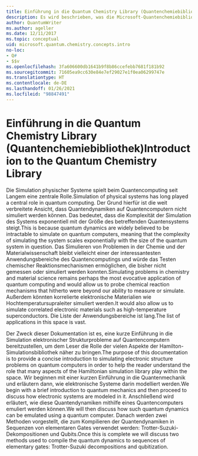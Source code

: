 ```yaml
---
title: Einführung in die Quantum Chemistry Library (Quantenchemiebibliothek)
description: Es wird beschrieben, was die Microsoft-Quantenchemiebibliothek ist und wie sie genutzt wird, um auf Quantencomputern elektronische Strukturprobleme zu simulieren.
author: QuantumWriter
ms.author: ageller
ms.date: 12/11/2017
ms.topic: conceptual
uid: microsoft.quantum.chemistry.concepts.intro
no-loc:
- Q#
- $$v
ms.openlocfilehash: 3fa606600db1641b9f8b86ccefebb7681f181b92
ms.sourcegitcommit: 71605ea9cc630e84e7ef29027e1f0ea06299747e
ms.translationtype: HT
ms.contentlocale: de-DE
ms.lasthandoff: 01/26/2021
ms.locfileid: "98847491"
---
```

# <a name="introduction-to-the-quantum-chemistry-library"></a><span data-ttu-id="8bf0d-103">Einführung in die Quantum Chemistry Library (Quantenchemiebibliothek)</span><span class="sxs-lookup"><span data-stu-id="8bf0d-103">Introduction to the Quantum Chemistry Library</span></span>

<span data-ttu-id="8bf0d-104">Die Simulation physischer Systeme spielt beim Quantencomputing seit Langem eine zentrale Rolle.</span><span class="sxs-lookup"><span data-stu-id="8bf0d-104">Simulation of physical systems has long played a central role in quantum computing.</span></span>  <span data-ttu-id="8bf0d-105">Der Grund hierfür ist die weit verbreitete Ansicht, dass Quantendynamiken auf Quantencomputern nicht simuliert werden können. Das bedeutet, dass die Komplexität der Simulation des Systems exponentiell mit der Größe des betreffenden Quantensystems steigt.</span><span class="sxs-lookup"><span data-stu-id="8bf0d-105">This is because quantum dynamics are widely believed to be intractable to simulate on quantum computers, meaning that the complexity of simulating the system scales exponentially with the size of the quantum system in question.</span></span>  <span data-ttu-id="8bf0d-106">Das Simulieren von Problemen in der Chemie und der Materialwissenschaft bleibt vielleicht einer der interessantesten Anwendungsbereiche des Quantencomputings und würde das Testen chemischer Reaktionsmechanismen ermöglichen, die bisher nicht gemessen oder simuliert werden konnten.</span><span class="sxs-lookup"><span data-stu-id="8bf0d-106">Simulating problems in chemistry and material science remains perhaps the most evocative application of quantum computing and would allow us to probe chemical reaction mechanisms that hitherto were beyond our ability to measure or simulate.</span></span>  <span data-ttu-id="8bf0d-107">Außerdem könnten korrelierte elektronische Materialien wie Hochtemperatursupraleiter simuliert werden.</span><span class="sxs-lookup"><span data-stu-id="8bf0d-107">It would also allow us to simulate correlated electronic materials such as high-temperature superconductors.</span></span> <span data-ttu-id="8bf0d-108">Die Liste der Anwendungsbereiche ist lang.</span><span class="sxs-lookup"><span data-stu-id="8bf0d-108">The list of applications in this space is vast.</span></span>

<span data-ttu-id="8bf0d-109">Der Zweck dieser Dokumentation ist es, eine kurze Einführung in die Simulation elektronischer Strukturprobleme auf Quantencomputern bereitzustellen, um dem Leser die Rolle der vielen Aspekte der Hamilton-Simulationsbibliothek näher zu bringen.</span><span class="sxs-lookup"><span data-stu-id="8bf0d-109">The purpose of this documentation is to provide a concise introduction to simulating electronic structure problems on quantum computers in order to help the reader understand the role that many aspects of the Hamiltonian simulation library play within the space.</span></span>  <span data-ttu-id="8bf0d-110">Wir beginnen mit einer kurzen Einführung in die Quantenmechanik und erläutern dann, wie elektronische Systeme darin modelliert werden.</span><span class="sxs-lookup"><span data-stu-id="8bf0d-110">We begin with a brief introduction to quantum mechanics and then proceed to discuss how electronic systems are modeled in it.</span></span>  <span data-ttu-id="8bf0d-111">Anschließend wird erläutert, wie diese Quantendynamiken mithilfe eines Quantencomputers emuliert werden können.</span><span class="sxs-lookup"><span data-stu-id="8bf0d-111">We will then discuss how such quantum dynamics can be emulated using a quantum computer.</span></span>  <span data-ttu-id="8bf0d-112">Danach werden zwei Methoden vorgestellt, die zum Kompilieren der Quantendynamiken in Sequenzen von elementaren Gates verwendet werden: Trotter-Suzuki-Dekompositionen und Qubits.</span><span class="sxs-lookup"><span data-stu-id="8bf0d-112">Once this is complete we will discuss two methods used to compile the quantum dynamics to sequences of elementary gates: Trotter-Suzuki decompositions and qubitization.</span></span>
